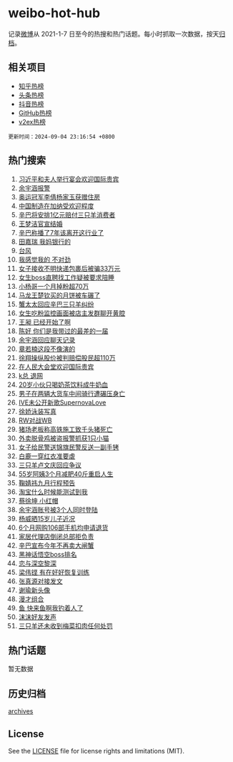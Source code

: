 # weibo-hot-hub

记录[微博](https://www.weibo.com)从 2021-1-7 日至今的热搜和热门话题。每小时抓取一次数据，按天[归档](archives)。

## 相关项目

- [知乎热榜](https://github.com/lonnyzhang423/zhihu-hot-hub)
- [头条热榜](https://github.com/lonnyzhang423/toutiao-hot-hub)
- [抖音热榜](https://github.com/lonnyzhang423/douyin-hot-hub)
- [GitHub热榜](https://github.com/lonnyzhang423/github-hot-hub)
- [v2ex热榜](https://github.com/lonnyzhang423/v2ex-hot-hub)


`更新时间：2024-09-04 23:16:54 +0800`

## 热门搜索

1. [习近平和夫人举行宴会欢迎国际贵宾](https://m.weibo.cn/search?containerid=100103type%3D1%26t%3D10%26q%3D%23%E4%B9%A0%E8%BF%91%E5%B9%B3%E5%92%8C%E5%A4%AB%E4%BA%BA%E4%B8%BE%E8%A1%8C%E5%AE%B4%E4%BC%9A%E6%AC%A2%E8%BF%8E%E5%9B%BD%E9%99%85%E8%B4%B5%E5%AE%BE%23&stream_entry_id=51&isnewpage=1&extparam=seat%3D1%26cate%3D10103%26stream_entry_id%3D51%26filter_type%3Drealtimehot%26q%3D%2523%25E4%25B9%25A0%25E8%25BF%2591%25E5%25B9%25B3%25E5%2592%258C%25E5%25A4%25AB%25E4%25BA%25BA%25E4%25B8%25BE%25E8%25A1%258C%25E5%25AE%25B4%25E4%25BC%259A%25E6%25AC%25A2%25E8%25BF%258E%25E5%259B%25BD%25E9%2599%2585%25E8%25B4%25B5%25E5%25AE%25BE%2523%26dgr%3D0%26pos%3D0%26c_type%3D51%26display_time%3D1725463013%26pre_seqid%3D17254630133480056697)
1. [余宇涵报警](https://m.weibo.cn/search?containerid=100103type%3D1%26t%3D10%26q%3D%E4%BD%99%E5%AE%87%E6%B6%B5%E6%8A%A5%E8%AD%A6&stream_entry_id=31&isnewpage=1&extparam=seat%3D1%26flag%3D16%26filter_type%3Drealtimehot%26q%3D%25E4%25BD%2599%25E5%25AE%2587%25E6%25B6%25B5%25E6%258A%25A5%25E8%25AD%25A6%26c_type%3D31%26cate%3D5001%26realpos%3D1%26band_rank%3D1%26stream_entry_id%3D31%26dgr%3D0%26pos%3D0%26lcate%3D5001%26display_time%3D1725463013%26pre_seqid%3D17254630133480056697)
1. [奥运冠军李倩杨家玉获赠住房](https://m.weibo.cn/search?containerid=100103type%3D1%26t%3D10%26q%3D%23%E5%A5%A5%E8%BF%90%E5%86%A0%E5%86%9B%E6%9D%8E%E5%80%A9%E6%9D%A8%E5%AE%B6%E7%8E%89%E8%8E%B7%E8%B5%A0%E4%BD%8F%E6%88%BF%23&stream_entry_id=31&isnewpage=1&extparam=seat%3D1%26flag%3D1%26filter_type%3Drealtimehot%26q%3D%2523%25E5%25A5%25A5%25E8%25BF%2590%25E5%2586%25A0%25E5%2586%259B%25E6%259D%258E%25E5%2580%25A9%25E6%259D%25A8%25E5%25AE%25B6%25E7%258E%2589%25E8%258E%25B7%25E8%25B5%25A0%25E4%25BD%258F%25E6%2588%25BF%2523%26c_type%3D31%26cate%3D5001%26realpos%3D2%26band_rank%3D2%26stream_entry_id%3D31%26dgr%3D0%26pos%3D1%26lcate%3D5001%26display_time%3D1725463013%26pre_seqid%3D17254630133480056697)
1. [中国制造在加纳受欢迎程度](https://m.weibo.cn/search?containerid=100103type%3D1%26t%3D10%26q%3D%23%E4%B8%AD%E5%9B%BD%E5%88%B6%E9%80%A0%E5%9C%A8%E5%8A%A0%E7%BA%B3%E5%8F%97%E6%AC%A2%E8%BF%8E%E7%A8%8B%E5%BA%A6%23&stream_entry_id=31&isnewpage=1&extparam=seat%3D1%26flag%3D0%26filter_type%3Drealtimehot%26q%3D%2523%25E4%25B8%25AD%25E5%259B%25BD%25E5%2588%25B6%25E9%2580%25A0%25E5%259C%25A8%25E5%258A%25A0%25E7%25BA%25B3%25E5%258F%2597%25E6%25AC%25A2%25E8%25BF%258E%25E7%25A8%258B%25E5%25BA%25A6%2523%26c_type%3D31%26cate%3D5001%26realpos%3D3%26band_rank%3D3%26stream_entry_id%3D31%26dgr%3D0%26pos%3D2%26lcate%3D5001%26display_time%3D1725463013%26pre_seqid%3D17254630133480056697)
1. [辛巴将安排1亿元赔付三只羊消费者](https://m.weibo.cn/search?containerid=100103type%3D1%26t%3D10%26q%3D%23%E8%BE%9B%E5%B7%B4%E5%B0%86%E5%AE%89%E6%8E%921%E4%BA%BF%E5%85%83%E8%B5%94%E4%BB%98%E4%B8%89%E5%8F%AA%E7%BE%8A%E6%B6%88%E8%B4%B9%E8%80%85%23&stream_entry_id=31&isnewpage=1&extparam=seat%3D1%26flag%3D2%26filter_type%3Drealtimehot%26q%3D%2523%25E8%25BE%259B%25E5%25B7%25B4%25E5%25B0%2586%25E5%25AE%2589%25E6%258E%25921%25E4%25BA%25BF%25E5%2585%2583%25E8%25B5%2594%25E4%25BB%2598%25E4%25B8%2589%25E5%258F%25AA%25E7%25BE%258A%25E6%25B6%2588%25E8%25B4%25B9%25E8%2580%2585%2523%26c_type%3D31%26cate%3D5001%26realpos%3D4%26band_rank%3D4%26stream_entry_id%3D31%26dgr%3D0%26pos%3D3%26lcate%3D5001%26display_time%3D1725463013%26pre_seqid%3D17254630133480056697)
1. [王梦洁官宣结婚](https://m.weibo.cn/search?containerid=100103type%3D1%26t%3D10%26q%3D%23%E7%8E%8B%E6%A2%A6%E6%B4%81%E5%AE%98%E5%AE%A3%E7%BB%93%E5%A9%9A%23&stream_entry_id=31&isnewpage=1&extparam=seat%3D1%26flag%3D2%26filter_type%3Drealtimehot%26q%3D%2523%25E7%258E%258B%25E6%25A2%25A6%25E6%25B4%2581%25E5%25AE%2598%25E5%25AE%25A3%25E7%25BB%2593%25E5%25A9%259A%2523%26c_type%3D31%26cate%3D5001%26realpos%3D5%26band_rank%3D5%26stream_entry_id%3D31%26dgr%3D0%26pos%3D4%26lcate%3D5001%26display_time%3D1725463013%26pre_seqid%3D17254630133480056697)
1. [辛巴称播了7年该离开这行业了](https://m.weibo.cn/search?containerid=100103type%3D1%26t%3D10%26q%3D%23%E8%BE%9B%E5%B7%B4%E7%A7%B0%E6%92%AD%E4%BA%867%E5%B9%B4%E8%AF%A5%E7%A6%BB%E5%BC%80%E8%BF%99%E8%A1%8C%E4%B8%9A%E4%BA%86%23&stream_entry_id=31&isnewpage=1&extparam=seat%3D1%26flag%3D0%26filter_type%3Drealtimehot%26q%3D%2523%25E8%25BE%259B%25E5%25B7%25B4%25E7%25A7%25B0%25E6%2592%25AD%25E4%25BA%25867%25E5%25B9%25B4%25E8%25AF%25A5%25E7%25A6%25BB%25E5%25BC%2580%25E8%25BF%2599%25E8%25A1%258C%25E4%25B8%259A%25E4%25BA%2586%2523%26c_type%3D31%26cate%3D5001%26realpos%3D6%26band_rank%3D6%26stream_entry_id%3D31%26dgr%3D0%26pos%3D5%26lcate%3D5001%26display_time%3D1725463013%26pre_seqid%3D17254630133480056697)
1. [田嘉瑞 我妈银行的](https://m.weibo.cn/search?containerid=100103type%3D1%26t%3D10%26q%3D%E7%94%B0%E5%98%89%E7%91%9E+%E6%88%91%E5%A6%88%E9%93%B6%E8%A1%8C%E7%9A%84&stream_entry_id=31&isnewpage=1&extparam=seat%3D1%26flag%3D1%26filter_type%3Drealtimehot%26q%3D%25E7%2594%25B0%25E5%2598%2589%25E7%2591%259E%2520%25E6%2588%2591%25E5%25A6%2588%25E9%2593%25B6%25E8%25A1%258C%25E7%259A%2584%26c_type%3D31%26cate%3D5001%26realpos%3D7%26band_rank%3D7%26stream_entry_id%3D31%26dgr%3D0%26pos%3D6%26lcate%3D5001%26display_time%3D1725463013%26pre_seqid%3D17254630133480056697)
1. [台风](https://m.weibo.cn/search?containerid=100103type%3D1%26t%3D10%26q%3D%E5%8F%B0%E9%A3%8E&stream_entry_id=31&isnewpage=1&extparam=seat%3D1%26flag%3D0%26filter_type%3Drealtimehot%26q%3D%25E5%258F%25B0%25E9%25A3%258E%26c_type%3D31%26cate%3D5001%26realpos%3D8%26band_rank%3D8%26stream_entry_id%3D31%26dgr%3D0%26pos%3D7%26lcate%3D5001%26display_time%3D1725463013%26pre_seqid%3D17254630133480056697)
1. [我感觉我的 不对劲](https://m.weibo.cn/search?containerid=100103type%3D1%26t%3D10%26q%3D%E6%88%91%E6%84%9F%E8%A7%89%E6%88%91%E7%9A%84+%E4%B8%8D%E5%AF%B9%E5%8A%B2&stream_entry_id=31&isnewpage=1&extparam=seat%3D1%26flag%3D1%26filter_type%3Drealtimehot%26q%3D%25E6%2588%2591%25E6%2584%259F%25E8%25A7%2589%25E6%2588%2591%25E7%259A%2584%2520%25E4%25B8%258D%25E5%25AF%25B9%25E5%258A%25B2%26c_type%3D31%26cate%3D5001%26realpos%3D9%26band_rank%3D9%26stream_entry_id%3D31%26dgr%3D0%26pos%3D8%26lcate%3D5001%26display_time%3D1725463013%26pre_seqid%3D17254630133480056697)
1. [女子接收不明快递包裹后被骗33万元](https://m.weibo.cn/search?containerid=100103type%3D1%26t%3D10%26q%3D%23%E5%A5%B3%E5%AD%90%E6%8E%A5%E6%94%B6%E4%B8%8D%E6%98%8E%E5%BF%AB%E9%80%92%E5%8C%85%E8%A3%B9%E5%90%8E%E8%A2%AB%E9%AA%9733%E4%B8%87%E5%85%83%23&stream_entry_id=31&isnewpage=1&extparam=seat%3D1%26flag%3D1%26filter_type%3Drealtimehot%26q%3D%2523%25E5%25A5%25B3%25E5%25AD%2590%25E6%258E%25A5%25E6%2594%25B6%25E4%25B8%258D%25E6%2598%258E%25E5%25BF%25AB%25E9%2580%2592%25E5%258C%2585%25E8%25A3%25B9%25E5%2590%258E%25E8%25A2%25AB%25E9%25AA%259733%25E4%25B8%2587%25E5%2585%2583%2523%26c_type%3D31%26cate%3D5001%26realpos%3D10%26band_rank%3D10%26stream_entry_id%3D31%26dgr%3D0%26pos%3D9%26lcate%3D5001%26display_time%3D1725463013%26pre_seqid%3D17254630133480056697)
1. [女生boss直聘找工作疑被要求陪睡](https://m.weibo.cn/search?containerid=100103type%3D1%26t%3D10%26q%3D%23%E5%A5%B3%E7%94%9Fboss%E7%9B%B4%E8%81%98%E6%89%BE%E5%B7%A5%E4%BD%9C%E7%96%91%E8%A2%AB%E8%A6%81%E6%B1%82%E9%99%AA%E7%9D%A1%23&stream_entry_id=31&isnewpage=1&extparam=seat%3D1%26flag%3D2%26filter_type%3Drealtimehot%26q%3D%2523%25E5%25A5%25B3%25E7%2594%259Fboss%25E7%259B%25B4%25E8%2581%2598%25E6%2589%25BE%25E5%25B7%25A5%25E4%25BD%259C%25E7%2596%2591%25E8%25A2%25AB%25E8%25A6%2581%25E6%25B1%2582%25E9%2599%25AA%25E7%259D%25A1%2523%26c_type%3D31%26cate%3D5001%26realpos%3D11%26band_rank%3D11%26stream_entry_id%3D31%26dgr%3D0%26pos%3D10%26lcate%3D5001%26display_time%3D1725463013%26pre_seqid%3D17254630133480056697)
1. [小杨哥一个月掉粉超70万](https://m.weibo.cn/search?containerid=100103type%3D1%26t%3D10%26q%3D%23%E5%B0%8F%E6%9D%A8%E5%93%A5%E4%B8%80%E4%B8%AA%E6%9C%88%E6%8E%89%E7%B2%89%E8%B6%8570%E4%B8%87%23&stream_entry_id=31&isnewpage=1&extparam=seat%3D1%26flag%3D2%26filter_type%3Drealtimehot%26q%3D%2523%25E5%25B0%258F%25E6%259D%25A8%25E5%2593%25A5%25E4%25B8%2580%25E4%25B8%25AA%25E6%259C%2588%25E6%258E%2589%25E7%25B2%2589%25E8%25B6%258570%25E4%25B8%2587%2523%26c_type%3D31%26cate%3D5001%26realpos%3D12%26band_rank%3D12%26stream_entry_id%3D31%26dgr%3D0%26pos%3D11%26lcate%3D5001%26display_time%3D1725463013%26pre_seqid%3D17254630133480056697)
1. [马龙王楚钦买的月饼被车碾了](https://m.weibo.cn/search?containerid=100103type%3D1%26t%3D10%26q%3D%23%E9%A9%AC%E9%BE%99%E7%8E%8B%E6%A5%9A%E9%92%A6%E4%B9%B0%E7%9A%84%E6%9C%88%E9%A5%BC%E8%A2%AB%E8%BD%A6%E7%A2%BE%E4%BA%86%23&stream_entry_id=31&isnewpage=1&extparam=seat%3D1%26flag%3D2%26filter_type%3Drealtimehot%26q%3D%2523%25E9%25A9%25AC%25E9%25BE%2599%25E7%258E%258B%25E6%25A5%259A%25E9%2592%25A6%25E4%25B9%25B0%25E7%259A%2584%25E6%259C%2588%25E9%25A5%25BC%25E8%25A2%25AB%25E8%25BD%25A6%25E7%25A2%25BE%25E4%25BA%2586%2523%26c_type%3D31%26cate%3D5001%26realpos%3D13%26band_rank%3D13%26stream_entry_id%3D31%26dgr%3D0%26pos%3D12%26lcate%3D5001%26display_time%3D1725463013%26pre_seqid%3D17254630133480056697)
1. [蟹太太回应辛巴三只羊纠纷](https://m.weibo.cn/search?containerid=100103type%3D1%26t%3D10%26q%3D%23%E8%9F%B9%E5%A4%AA%E5%A4%AA%E5%9B%9E%E5%BA%94%E8%BE%9B%E5%B7%B4%E4%B8%89%E5%8F%AA%E7%BE%8A%E7%BA%A0%E7%BA%B7%23&stream_entry_id=31&isnewpage=1&extparam=seat%3D1%26flag%3D1%26filter_type%3Drealtimehot%26q%3D%2523%25E8%259F%25B9%25E5%25A4%25AA%25E5%25A4%25AA%25E5%259B%259E%25E5%25BA%2594%25E8%25BE%259B%25E5%25B7%25B4%25E4%25B8%2589%25E5%258F%25AA%25E7%25BE%258A%25E7%25BA%25A0%25E7%25BA%25B7%2523%26c_type%3D31%26cate%3D5001%26realpos%3D14%26band_rank%3D14%26stream_entry_id%3D31%26dgr%3D0%26pos%3D13%26lcate%3D5001%26display_time%3D1725463013%26pre_seqid%3D17254630133480056697)
1. [女生吃粉监控画面被店主发群聊开黄腔](https://m.weibo.cn/search?containerid=100103type%3D1%26t%3D10%26q%3D%23%E5%A5%B3%E7%94%9F%E5%90%83%E7%B2%89%E7%9B%91%E6%8E%A7%E7%94%BB%E9%9D%A2%E8%A2%AB%E5%BA%97%E4%B8%BB%E5%8F%91%E7%BE%A4%E8%81%8A%E5%BC%80%E9%BB%84%E8%85%94%23&stream_entry_id=31&isnewpage=1&extparam=seat%3D1%26flag%3D0%26filter_type%3Drealtimehot%26q%3D%2523%25E5%25A5%25B3%25E7%2594%259F%25E5%2590%2583%25E7%25B2%2589%25E7%259B%2591%25E6%258E%25A7%25E7%2594%25BB%25E9%259D%25A2%25E8%25A2%25AB%25E5%25BA%2597%25E4%25B8%25BB%25E5%258F%2591%25E7%25BE%25A4%25E8%2581%258A%25E5%25BC%2580%25E9%25BB%2584%25E8%2585%2594%2523%26c_type%3D31%26cate%3D5001%26realpos%3D15%26band_rank%3D15%26stream_entry_id%3D31%26dgr%3D0%26pos%3D14%26lcate%3D5001%26display_time%3D1725463013%26pre_seqid%3D17254630133480056697)
1. [王昶 已经开始了啊](https://m.weibo.cn/search?containerid=100103type%3D1%26t%3D10%26q%3D%E7%8E%8B%E6%98%B6+%E5%B7%B2%E7%BB%8F%E5%BC%80%E5%A7%8B%E4%BA%86%E5%95%8A&stream_entry_id=31&isnewpage=1&extparam=seat%3D1%26flag%3D0%26filter_type%3Drealtimehot%26q%3D%25E7%258E%258B%25E6%2598%25B6%2520%25E5%25B7%25B2%25E7%25BB%258F%25E5%25BC%2580%25E5%25A7%258B%25E4%25BA%2586%25E5%2595%258A%26c_type%3D31%26cate%3D5001%26realpos%3D16%26band_rank%3D16%26stream_entry_id%3D31%26dgr%3D0%26pos%3D15%26lcate%3D5001%26display_time%3D1725463013%26pre_seqid%3D17254630133480056697)
1. [陈好 你们是我带过的最差的一届](https://m.weibo.cn/search?containerid=100103type%3D1%26t%3D10%26q%3D%E9%99%88%E5%A5%BD+%E4%BD%A0%E4%BB%AC%E6%98%AF%E6%88%91%E5%B8%A6%E8%BF%87%E7%9A%84%E6%9C%80%E5%B7%AE%E7%9A%84%E4%B8%80%E5%B1%8A&stream_entry_id=31&isnewpage=1&extparam=seat%3D1%26flag%3D0%26filter_type%3Drealtimehot%26q%3D%25E9%2599%2588%25E5%25A5%25BD%2520%25E4%25BD%25A0%25E4%25BB%25AC%25E6%2598%25AF%25E6%2588%2591%25E5%25B8%25A6%25E8%25BF%2587%25E7%259A%2584%25E6%259C%2580%25E5%25B7%25AE%25E7%259A%2584%25E4%25B8%2580%25E5%25B1%258A%26c_type%3D31%26cate%3D5001%26realpos%3D17%26band_rank%3D17%26stream_entry_id%3D31%26dgr%3D0%26pos%3D16%26lcate%3D5001%26display_time%3D1725463013%26pre_seqid%3D17254630133480056697)
1. [余宇涵回应聊天记录](https://m.weibo.cn/search?containerid=100103type%3D1%26t%3D10%26q%3D%23%E4%BD%99%E5%AE%87%E6%B6%B5%E5%9B%9E%E5%BA%94%E8%81%8A%E5%A4%A9%E8%AE%B0%E5%BD%95%23&stream_entry_id=31&isnewpage=1&extparam=seat%3D1%26flag%3D0%26filter_type%3Drealtimehot%26q%3D%2523%25E4%25BD%2599%25E5%25AE%2587%25E6%25B6%25B5%25E5%259B%259E%25E5%25BA%2594%25E8%2581%258A%25E5%25A4%25A9%25E8%25AE%25B0%25E5%25BD%2595%2523%26c_type%3D31%26cate%3D5001%26realpos%3D18%26band_rank%3D18%26stream_entry_id%3D31%26dgr%3D0%26pos%3D17%26lcate%3D5001%26display_time%3D1725463013%26pre_seqid%3D17254630133480056697)
1. [章若楠这段不像演的](https://m.weibo.cn/search?containerid=100103type%3D1%26t%3D10%26q%3D%E7%AB%A0%E8%8B%A5%E6%A5%A0%E8%BF%99%E6%AE%B5%E4%B8%8D%E5%83%8F%E6%BC%94%E7%9A%84&stream_entry_id=31&isnewpage=1&extparam=seat%3D1%26flag%3D0%26filter_type%3Drealtimehot%26q%3D%25E7%25AB%25A0%25E8%258B%25A5%25E6%25A5%25A0%25E8%25BF%2599%25E6%25AE%25B5%25E4%25B8%258D%25E5%2583%258F%25E6%25BC%2594%25E7%259A%2584%26c_type%3D31%26cate%3D5001%26realpos%3D19%26band_rank%3D19%26stream_entry_id%3D31%26dgr%3D0%26pos%3D18%26lcate%3D5001%26display_time%3D1725463013%26pre_seqid%3D17254630133480056697)
1. [徐翔操纵股价被判赔偿股民超110万](https://m.weibo.cn/search?containerid=100103type%3D1%26t%3D10%26q%3D%23%E5%BE%90%E7%BF%94%E6%93%8D%E7%BA%B5%E8%82%A1%E4%BB%B7%E8%A2%AB%E5%88%A4%E8%B5%94%E5%81%BF%E8%82%A1%E6%B0%91%E8%B6%85110%E4%B8%87%23&stream_entry_id=31&isnewpage=1&extparam=seat%3D1%26flag%3D1%26filter_type%3Drealtimehot%26q%3D%2523%25E5%25BE%2590%25E7%25BF%2594%25E6%2593%258D%25E7%25BA%25B5%25E8%2582%25A1%25E4%25BB%25B7%25E8%25A2%25AB%25E5%2588%25A4%25E8%25B5%2594%25E5%2581%25BF%25E8%2582%25A1%25E6%25B0%2591%25E8%25B6%2585110%25E4%25B8%2587%2523%26c_type%3D31%26cate%3D5001%26realpos%3D20%26band_rank%3D20%26stream_entry_id%3D31%26dgr%3D0%26pos%3D19%26lcate%3D5001%26display_time%3D1725463013%26pre_seqid%3D17254630133480056697)
1. [在人民大会堂欢迎国际贵宾](https://m.weibo.cn/search?containerid=100103type%3D1%26t%3D10%26q%3D%23%E5%9C%A8%E4%BA%BA%E6%B0%91%E5%A4%A7%E4%BC%9A%E5%A0%82%E6%AC%A2%E8%BF%8E%E5%9B%BD%E9%99%85%E8%B4%B5%E5%AE%BE%23&stream_entry_id=31&isnewpage=1&extparam=seat%3D1%26flag%3D1%26filter_type%3Drealtimehot%26q%3D%2523%25E5%259C%25A8%25E4%25BA%25BA%25E6%25B0%2591%25E5%25A4%25A7%25E4%25BC%259A%25E5%25A0%2582%25E6%25AC%25A2%25E8%25BF%258E%25E5%259B%25BD%25E9%2599%2585%25E8%25B4%25B5%25E5%25AE%25BE%2523%26c_type%3D31%26cate%3D5001%26realpos%3D21%26band_rank%3D21%26stream_entry_id%3D31%26dgr%3D0%26pos%3D20%26lcate%3D5001%26display_time%3D1725463013%26pre_seqid%3D17254630133480056697)
1. [k总 退网](https://m.weibo.cn/search?containerid=100103type%3D1%26t%3D10%26q%3Dk%E6%80%BB+%E9%80%80%E7%BD%91&stream_entry_id=31&isnewpage=1&extparam=seat%3D1%26flag%3D0%26filter_type%3Drealtimehot%26q%3Dk%25E6%2580%25BB%2520%25E9%2580%2580%25E7%25BD%2591%26c_type%3D31%26cate%3D5001%26realpos%3D22%26band_rank%3D22%26stream_entry_id%3D31%26dgr%3D0%26pos%3D21%26lcate%3D5001%26display_time%3D1725463013%26pre_seqid%3D17254630133480056697)
1. [20岁小伙只喝奶茶饮料成牛奶血](https://m.weibo.cn/search?containerid=100103type%3D1%26t%3D10%26q%3D%2320%E5%B2%81%E5%B0%8F%E4%BC%99%E5%8F%AA%E5%96%9D%E5%A5%B6%E8%8C%B6%E9%A5%AE%E6%96%99%E6%88%90%E7%89%9B%E5%A5%B6%E8%A1%80%23&stream_entry_id=31&isnewpage=1&extparam=seat%3D1%26flag%3D0%26filter_type%3Drealtimehot%26q%3D%252320%25E5%25B2%2581%25E5%25B0%258F%25E4%25BC%2599%25E5%258F%25AA%25E5%2596%259D%25E5%25A5%25B6%25E8%258C%25B6%25E9%25A5%25AE%25E6%2596%2599%25E6%2588%2590%25E7%2589%259B%25E5%25A5%25B6%25E8%25A1%2580%2523%26c_type%3D31%26cate%3D5001%26realpos%3D23%26band_rank%3D23%26stream_entry_id%3D31%26dgr%3D0%26pos%3D22%26lcate%3D5001%26display_time%3D1725463013%26pre_seqid%3D17254630133480056697)
1. [男子在两辆大货车中间骑行遭碾压身亡](https://m.weibo.cn/search?containerid=100103type%3D1%26t%3D10%26q%3D%23%E7%94%B7%E5%AD%90%E5%9C%A8%E4%B8%A4%E8%BE%86%E5%A4%A7%E8%B4%A7%E8%BD%A6%E4%B8%AD%E9%97%B4%E9%AA%91%E8%A1%8C%E9%81%AD%E7%A2%BE%E5%8E%8B%E8%BA%AB%E4%BA%A1%23&stream_entry_id=31&isnewpage=1&extparam=seat%3D1%26flag%3D1%26filter_type%3Drealtimehot%26q%3D%2523%25E7%2594%25B7%25E5%25AD%2590%25E5%259C%25A8%25E4%25B8%25A4%25E8%25BE%2586%25E5%25A4%25A7%25E8%25B4%25A7%25E8%25BD%25A6%25E4%25B8%25AD%25E9%2597%25B4%25E9%25AA%2591%25E8%25A1%258C%25E9%2581%25AD%25E7%25A2%25BE%25E5%258E%258B%25E8%25BA%25AB%25E4%25BA%25A1%2523%26c_type%3D31%26cate%3D5001%26realpos%3D24%26band_rank%3D24%26stream_entry_id%3D31%26dgr%3D0%26pos%3D23%26lcate%3D5001%26display_time%3D1725463013%26pre_seqid%3D17254630133480056697)
1. [IVE未公开新歌SupernovaLove](https://m.weibo.cn/search?containerid=100103type%3D1%26t%3D10%26q%3DIVE%E6%9C%AA%E5%85%AC%E5%BC%80%E6%96%B0%E6%AD%8CSupernovaLove&stream_entry_id=31&isnewpage=1&extparam=seat%3D1%26flag%3D0%26filter_type%3Drealtimehot%26q%3DIVE%25E6%259C%25AA%25E5%2585%25AC%25E5%25BC%2580%25E6%2596%25B0%25E6%25AD%258CSupernovaLove%26c_type%3D31%26cate%3D5001%26realpos%3D25%26band_rank%3D25%26stream_entry_id%3D31%26dgr%3D0%26pos%3D24%26lcate%3D5001%26display_time%3D1725463013%26pre_seqid%3D17254630133480056697)
1. [徐娇泳装写真](https://m.weibo.cn/search?containerid=100103type%3D1%26t%3D10%26q%3D%23%E5%BE%90%E5%A8%87%E6%B3%B3%E8%A3%85%E5%86%99%E7%9C%9F%23&stream_entry_id=31&isnewpage=1&extparam=seat%3D1%26flag%3D0%26filter_type%3Drealtimehot%26q%3D%2523%25E5%25BE%2590%25E5%25A8%2587%25E6%25B3%25B3%25E8%25A3%2585%25E5%2586%2599%25E7%259C%259F%2523%26c_type%3D31%26cate%3D5001%26realpos%3D26%26band_rank%3D26%26stream_entry_id%3D31%26dgr%3D0%26pos%3D25%26lcate%3D5001%26display_time%3D1725463013%26pre_seqid%3D17254630133480056697)
1. [RW对战WB](https://m.weibo.cn/search?containerid=100103type%3D1%26t%3D10%26q%3D%23RW%E5%AF%B9%E6%88%98WB%23&stream_entry_id=31&isnewpage=1&extparam=seat%3D1%26flag%3D0%26filter_type%3Drealtimehot%26q%3D%2523RW%25E5%25AF%25B9%25E6%2588%2598WB%2523%26c_type%3D31%26cate%3D5001%26realpos%3D27%26band_rank%3D27%26stream_entry_id%3D31%26dgr%3D0%26pos%3D26%26lcate%3D5001%26display_time%3D1725463013%26pre_seqid%3D17254630133480056697)
1. [猪场老板称高铁施工致千头猪死亡](https://m.weibo.cn/search?containerid=100103type%3D1%26t%3D10%26q%3D%23%E7%8C%AA%E5%9C%BA%E8%80%81%E6%9D%BF%E7%A7%B0%E9%AB%98%E9%93%81%E6%96%BD%E5%B7%A5%E8%87%B4%E5%8D%83%E5%A4%B4%E7%8C%AA%E6%AD%BB%E4%BA%A1%23&stream_entry_id=31&isnewpage=1&extparam=seat%3D1%26flag%3D1%26filter_type%3Drealtimehot%26q%3D%2523%25E7%258C%25AA%25E5%259C%25BA%25E8%2580%2581%25E6%259D%25BF%25E7%25A7%25B0%25E9%25AB%2598%25E9%2593%2581%25E6%2596%25BD%25E5%25B7%25A5%25E8%2587%25B4%25E5%258D%2583%25E5%25A4%25B4%25E7%258C%25AA%25E6%25AD%25BB%25E4%25BA%25A1%2523%26c_type%3D31%26cate%3D5001%26realpos%3D28%26band_rank%3D28%26stream_entry_id%3D31%26dgr%3D0%26pos%3D27%26lcate%3D5001%26display_time%3D1725463013%26pre_seqid%3D17254630133480056697)
1. [外卖脱骨鸡被盗报警抓获1只小猫](https://m.weibo.cn/search?containerid=100103type%3D1%26t%3D10%26q%3D%23%E5%A4%96%E5%8D%96%E8%84%B1%E9%AA%A8%E9%B8%A1%E8%A2%AB%E7%9B%97%E6%8A%A5%E8%AD%A6%E6%8A%93%E8%8E%B71%E5%8F%AA%E5%B0%8F%E7%8C%AB%23&stream_entry_id=31&isnewpage=1&extparam=seat%3D1%26flag%3D1%26filter_type%3Drealtimehot%26q%3D%2523%25E5%25A4%2596%25E5%258D%2596%25E8%2584%25B1%25E9%25AA%25A8%25E9%25B8%25A1%25E8%25A2%25AB%25E7%259B%2597%25E6%258A%25A5%25E8%25AD%25A6%25E6%258A%2593%25E8%258E%25B71%25E5%258F%25AA%25E5%25B0%258F%25E7%258C%25AB%2523%26c_type%3D31%26cate%3D5001%26realpos%3D29%26band_rank%3D29%26stream_entry_id%3D31%26dgr%3D0%26pos%3D28%26lcate%3D5001%26display_time%3D1725463013%26pre_seqid%3D17254630133480056697)
1. [女子给民警送锦旗民警反送一副手铐](https://m.weibo.cn/search?containerid=100103type%3D1%26t%3D10%26q%3D%23%E5%A5%B3%E5%AD%90%E7%BB%99%E6%B0%91%E8%AD%A6%E9%80%81%E9%94%A6%E6%97%97%E6%B0%91%E8%AD%A6%E5%8F%8D%E9%80%81%E4%B8%80%E5%89%AF%E6%89%8B%E9%93%90%23&stream_entry_id=31&isnewpage=1&extparam=seat%3D1%26flag%3D0%26filter_type%3Drealtimehot%26q%3D%2523%25E5%25A5%25B3%25E5%25AD%2590%25E7%25BB%2599%25E6%25B0%2591%25E8%25AD%25A6%25E9%2580%2581%25E9%2594%25A6%25E6%2597%2597%25E6%25B0%2591%25E8%25AD%25A6%25E5%258F%258D%25E9%2580%2581%25E4%25B8%2580%25E5%2589%25AF%25E6%2589%258B%25E9%2593%2590%2523%26c_type%3D31%26cate%3D5001%26realpos%3D30%26band_rank%3D30%26stream_entry_id%3D31%26dgr%3D0%26pos%3D29%26lcate%3D5001%26display_time%3D1725463013%26pre_seqid%3D17254630133480056697)
1. [白鹿一穿红衣准要虐](https://m.weibo.cn/search?containerid=100103type%3D1%26t%3D10%26q%3D%23%E7%99%BD%E9%B9%BF%E4%B8%80%E7%A9%BF%E7%BA%A2%E8%A1%A3%E5%87%86%E8%A6%81%E8%99%90%23&stream_entry_id=31&isnewpage=1&extparam=seat%3D1%26flag%3D0%26filter_type%3Drealtimehot%26q%3D%2523%25E7%2599%25BD%25E9%25B9%25BF%25E4%25B8%2580%25E7%25A9%25BF%25E7%25BA%25A2%25E8%25A1%25A3%25E5%2587%2586%25E8%25A6%2581%25E8%2599%2590%2523%26c_type%3D31%26cate%3D5001%26realpos%3D31%26band_rank%3D31%26stream_entry_id%3D31%26dgr%3D0%26pos%3D30%26lcate%3D5001%26display_time%3D1725463013%26pre_seqid%3D17254630133480056697)
1. [三只羊卢文庆回应争议](https://m.weibo.cn/search?containerid=100103type%3D1%26t%3D10%26q%3D%23%E4%B8%89%E5%8F%AA%E7%BE%8A%E5%8D%A2%E6%96%87%E5%BA%86%E5%9B%9E%E5%BA%94%E4%BA%89%E8%AE%AE%23&stream_entry_id=31&isnewpage=1&extparam=seat%3D1%26flag%3D0%26filter_type%3Drealtimehot%26q%3D%2523%25E4%25B8%2589%25E5%258F%25AA%25E7%25BE%258A%25E5%258D%25A2%25E6%2596%2587%25E5%25BA%2586%25E5%259B%259E%25E5%25BA%2594%25E4%25BA%2589%25E8%25AE%25AE%2523%26c_type%3D31%26cate%3D5001%26realpos%3D32%26band_rank%3D32%26stream_entry_id%3D31%26dgr%3D0%26pos%3D31%26lcate%3D5001%26display_time%3D1725463013%26pre_seqid%3D17254630133480056697)
1. [55岁阿姨3个月减肥40斤重启人生](https://m.weibo.cn/search?containerid=100103type%3D1%26t%3D10%26q%3D%2355%E5%B2%81%E9%98%BF%E5%A7%A83%E4%B8%AA%E6%9C%88%E5%87%8F%E8%82%A540%E6%96%A4%E9%87%8D%E5%90%AF%E4%BA%BA%E7%94%9F%23&stream_entry_id=31&isnewpage=1&extparam=seat%3D1%26flag%3D32768%26filter_type%3Drealtimehot%26q%3D%252355%25E5%25B2%2581%25E9%2598%25BF%25E5%25A7%25A83%25E4%25B8%25AA%25E6%259C%2588%25E5%2587%258F%25E8%2582%25A540%25E6%2596%25A4%25E9%2587%258D%25E5%2590%25AF%25E4%25BA%25BA%25E7%2594%259F%2523%26c_type%3D31%26cate%3D5001%26realpos%3D33%26band_rank%3D33%26stream_entry_id%3D31%26dgr%3D0%26pos%3D32%26lcate%3D5001%26display_time%3D1725463013%26pre_seqid%3D17254630133480056697)
1. [鞠婧祎九月行程预告](https://m.weibo.cn/search?containerid=100103type%3D1%26t%3D10%26q%3D%23%E9%9E%A0%E5%A9%A7%E7%A5%8E%E4%B9%9D%E6%9C%88%E8%A1%8C%E7%A8%8B%E9%A2%84%E5%91%8A%23&stream_entry_id=31&isnewpage=1&extparam=seat%3D1%26flag%3D1%26filter_type%3Drealtimehot%26q%3D%2523%25E9%259E%25A0%25E5%25A9%25A7%25E7%25A5%258E%25E4%25B9%259D%25E6%259C%2588%25E8%25A1%258C%25E7%25A8%258B%25E9%25A2%2584%25E5%2591%258A%2523%26c_type%3D31%26cate%3D5001%26realpos%3D34%26band_rank%3D34%26stream_entry_id%3D31%26dgr%3D0%26pos%3D33%26lcate%3D5001%26display_time%3D1725463013%26pre_seqid%3D17254630133480056697)
1. [淘宝什么时候能测试到我](https://m.weibo.cn/search?containerid=100103type%3D1%26t%3D10%26q%3D%23%E6%B7%98%E5%AE%9D%E4%BB%80%E4%B9%88%E6%97%B6%E5%80%99%E8%83%BD%E6%B5%8B%E8%AF%95%E5%88%B0%E6%88%91%23&stream_entry_id=31&isnewpage=1&extparam=seat%3D1%26flag%3D0%26filter_type%3Drealtimehot%26q%3D%2523%25E6%25B7%2598%25E5%25AE%259D%25E4%25BB%2580%25E4%25B9%2588%25E6%2597%25B6%25E5%2580%2599%25E8%2583%25BD%25E6%25B5%258B%25E8%25AF%2595%25E5%2588%25B0%25E6%2588%2591%2523%26c_type%3D31%26adid%3D253341%26cate%3D5001%26realpos%3D35%26band_rank%3D35%26stream_entry_id%3D31%26dgr%3D0%26pos%3D34%26lcate%3D5001%26display_time%3D1725463013%26pre_seqid%3D17254630133480056697)
1. [蔡徐坤 小红帽](https://m.weibo.cn/search?containerid=100103type%3D1%26t%3D10%26q%3D%E8%94%A1%E5%BE%90%E5%9D%A4+%E5%B0%8F%E7%BA%A2%E5%B8%BD&stream_entry_id=31&isnewpage=1&extparam=seat%3D1%26flag%3D0%26filter_type%3Drealtimehot%26q%3D%25E8%2594%25A1%25E5%25BE%2590%25E5%259D%25A4%2520%25E5%25B0%258F%25E7%25BA%25A2%25E5%25B8%25BD%26c_type%3D31%26cate%3D5001%26realpos%3D36%26band_rank%3D36%26stream_entry_id%3D31%26dgr%3D0%26pos%3D35%26lcate%3D5001%26display_time%3D1725463013%26pre_seqid%3D17254630133480056697)
1. [余宇涵账号被3个人同时登陆](https://m.weibo.cn/search?containerid=100103type%3D1%26t%3D10%26q%3D%23%E4%BD%99%E5%AE%87%E6%B6%B5%E8%B4%A6%E5%8F%B7%E8%A2%AB3%E4%B8%AA%E4%BA%BA%E5%90%8C%E6%97%B6%E7%99%BB%E9%99%86%23&stream_entry_id=31&isnewpage=1&extparam=seat%3D1%26flag%3D1%26filter_type%3Drealtimehot%26q%3D%2523%25E4%25BD%2599%25E5%25AE%2587%25E6%25B6%25B5%25E8%25B4%25A6%25E5%258F%25B7%25E8%25A2%25AB3%25E4%25B8%25AA%25E4%25BA%25BA%25E5%2590%258C%25E6%2597%25B6%25E7%2599%25BB%25E9%2599%2586%2523%26c_type%3D31%26cate%3D5001%26realpos%3D37%26band_rank%3D37%26stream_entry_id%3D31%26dgr%3D0%26pos%3D36%26lcate%3D5001%26display_time%3D1725463013%26pre_seqid%3D17254630133480056697)
1. [杨威晒15岁儿子近况](https://m.weibo.cn/search?containerid=100103type%3D1%26t%3D10%26q%3D%23%E6%9D%A8%E5%A8%81%E6%99%9215%E5%B2%81%E5%84%BF%E5%AD%90%E8%BF%91%E5%86%B5%23&stream_entry_id=31&isnewpage=1&extparam=seat%3D1%26flag%3D1%26filter_type%3Drealtimehot%26q%3D%2523%25E6%259D%25A8%25E5%25A8%2581%25E6%2599%259215%25E5%25B2%2581%25E5%2584%25BF%25E5%25AD%2590%25E8%25BF%2591%25E5%2586%25B5%2523%26c_type%3D31%26cate%3D5001%26realpos%3D38%26band_rank%3D38%26stream_entry_id%3D31%26dgr%3D0%26pos%3D37%26lcate%3D5001%26display_time%3D1725463013%26pre_seqid%3D17254630133480056697)
1. [6个月网购106部手机均申请退货](https://m.weibo.cn/search?containerid=100103type%3D1%26t%3D10%26q%3D%236%E4%B8%AA%E6%9C%88%E7%BD%91%E8%B4%AD106%E9%83%A8%E6%89%8B%E6%9C%BA%E5%9D%87%E7%94%B3%E8%AF%B7%E9%80%80%E8%B4%A7%23&stream_entry_id=31&isnewpage=1&extparam=seat%3D1%26flag%3D0%26filter_type%3Drealtimehot%26q%3D%25236%25E4%25B8%25AA%25E6%259C%2588%25E7%25BD%2591%25E8%25B4%25AD106%25E9%2583%25A8%25E6%2589%258B%25E6%259C%25BA%25E5%259D%2587%25E7%2594%25B3%25E8%25AF%25B7%25E9%2580%2580%25E8%25B4%25A7%2523%26c_type%3D31%26cate%3D5001%26realpos%3D39%26band_rank%3D39%26stream_entry_id%3D31%26dgr%3D0%26pos%3D38%26lcate%3D5001%26display_time%3D1725463013%26pre_seqid%3D17254630133480056697)
1. [家居代理店倒闭总部拒负责](https://m.weibo.cn/search?containerid=100103type%3D1%26t%3D10%26q%3D%23%E5%AE%B6%E5%B1%85%E4%BB%A3%E7%90%86%E5%BA%97%E5%80%92%E9%97%AD%E6%80%BB%E9%83%A8%E6%8B%92%E8%B4%9F%E8%B4%A3%23&stream_entry_id=31&isnewpage=1&extparam=seat%3D1%26flag%3D1%26filter_type%3Drealtimehot%26q%3D%2523%25E5%25AE%25B6%25E5%25B1%2585%25E4%25BB%25A3%25E7%2590%2586%25E5%25BA%2597%25E5%2580%2592%25E9%2597%25AD%25E6%2580%25BB%25E9%2583%25A8%25E6%258B%2592%25E8%25B4%259F%25E8%25B4%25A3%2523%26c_type%3D31%26cate%3D5001%26realpos%3D40%26band_rank%3D40%26stream_entry_id%3D31%26dgr%3D0%26pos%3D39%26lcate%3D5001%26display_time%3D1725463013%26pre_seqid%3D17254630133480056697)
1. [辛巴宣布今年不再卖大闸蟹](https://m.weibo.cn/search?containerid=100103type%3D1%26t%3D10%26q%3D%23%E8%BE%9B%E5%B7%B4%E5%AE%A3%E5%B8%83%E4%BB%8A%E5%B9%B4%E4%B8%8D%E5%86%8D%E5%8D%96%E5%A4%A7%E9%97%B8%E8%9F%B9%23&stream_entry_id=31&isnewpage=1&extparam=seat%3D1%26flag%3D1%26filter_type%3Drealtimehot%26q%3D%2523%25E8%25BE%259B%25E5%25B7%25B4%25E5%25AE%25A3%25E5%25B8%2583%25E4%25BB%258A%25E5%25B9%25B4%25E4%25B8%258D%25E5%2586%258D%25E5%258D%2596%25E5%25A4%25A7%25E9%2597%25B8%25E8%259F%25B9%2523%26c_type%3D31%26cate%3D5001%26realpos%3D41%26band_rank%3D41%26stream_entry_id%3D31%26dgr%3D0%26pos%3D40%26lcate%3D5001%26display_time%3D1725463013%26pre_seqid%3D17254630133480056697)
1. [黑神话悟空boss排名](https://m.weibo.cn/search?containerid=100103type%3D1%26t%3D10%26q%3D%23%E9%BB%91%E7%A5%9E%E8%AF%9D%E6%82%9F%E7%A9%BAboss%E6%8E%92%E5%90%8D%23&stream_entry_id=31&isnewpage=1&extparam=seat%3D1%26flag%3D1%26filter_type%3Drealtimehot%26q%3D%2523%25E9%25BB%2591%25E7%25A5%259E%25E8%25AF%259D%25E6%2582%259F%25E7%25A9%25BAboss%25E6%258E%2592%25E5%2590%258D%2523%26c_type%3D31%26cate%3D5001%26realpos%3D42%26band_rank%3D42%26stream_entry_id%3D31%26dgr%3D0%26pos%3D41%26lcate%3D5001%26display_time%3D1725463013%26pre_seqid%3D17254630133480056697)
1. [恋与深空黎深](https://m.weibo.cn/search?containerid=100103type%3D1%26t%3D10%26q%3D%E6%81%8B%E4%B8%8E%E6%B7%B1%E7%A9%BA%E9%BB%8E%E6%B7%B1&stream_entry_id=31&isnewpage=1&extparam=seat%3D1%26flag%3D1%26filter_type%3Drealtimehot%26q%3D%25E6%2581%258B%25E4%25B8%258E%25E6%25B7%25B1%25E7%25A9%25BA%25E9%25BB%258E%25E6%25B7%25B1%26c_type%3D31%26cate%3D5001%26realpos%3D43%26band_rank%3D43%26stream_entry_id%3D31%26dgr%3D0%26pos%3D42%26lcate%3D5001%26display_time%3D1725463013%26pre_seqid%3D17254630133480056697)
1. [梁伟铿 有在好好恢复训练](https://m.weibo.cn/search?containerid=100103type%3D1%26t%3D10%26q%3D%E6%A2%81%E4%BC%9F%E9%93%BF+%E6%9C%89%E5%9C%A8%E5%A5%BD%E5%A5%BD%E6%81%A2%E5%A4%8D%E8%AE%AD%E7%BB%83&stream_entry_id=31&isnewpage=1&extparam=seat%3D1%26flag%3D1%26filter_type%3Drealtimehot%26q%3D%25E6%25A2%2581%25E4%25BC%259F%25E9%2593%25BF%2520%25E6%259C%2589%25E5%259C%25A8%25E5%25A5%25BD%25E5%25A5%25BD%25E6%2581%25A2%25E5%25A4%258D%25E8%25AE%25AD%25E7%25BB%2583%26c_type%3D31%26cate%3D5001%26realpos%3D44%26band_rank%3D44%26stream_entry_id%3D31%26dgr%3D0%26pos%3D43%26lcate%3D5001%26display_time%3D1725463013%26pre_seqid%3D17254630133480056697)
1. [张真源对接发文](https://m.weibo.cn/search?containerid=100103type%3D1%26t%3D10%26q%3D%23%E5%BC%A0%E7%9C%9F%E6%BA%90%E5%AF%B9%E6%8E%A5%E5%8F%91%E6%96%87%23&stream_entry_id=31&isnewpage=1&extparam=seat%3D1%26flag%3D0%26filter_type%3Drealtimehot%26q%3D%2523%25E5%25BC%25A0%25E7%259C%259F%25E6%25BA%2590%25E5%25AF%25B9%25E6%258E%25A5%25E5%258F%2591%25E6%2596%2587%2523%26c_type%3D31%26cate%3D5001%26realpos%3D45%26band_rank%3D45%26stream_entry_id%3D31%26dgr%3D0%26pos%3D44%26lcate%3D5001%26display_time%3D1725463013%26pre_seqid%3D17254630133480056697)
1. [谢瑜新头像](https://m.weibo.cn/search?containerid=100103type%3D1%26t%3D10%26q%3D%23%E8%B0%A2%E7%91%9C%E6%96%B0%E5%A4%B4%E5%83%8F%23&stream_entry_id=31&isnewpage=1&extparam=seat%3D1%26flag%3D0%26filter_type%3Drealtimehot%26q%3D%2523%25E8%25B0%25A2%25E7%2591%259C%25E6%2596%25B0%25E5%25A4%25B4%25E5%2583%258F%2523%26c_type%3D31%26cate%3D5001%26realpos%3D46%26band_rank%3D46%26stream_entry_id%3D31%26dgr%3D0%26pos%3D45%26lcate%3D5001%26display_time%3D1725463013%26pre_seqid%3D17254630133480056697)
1. [漫才组合](https://m.weibo.cn/search?containerid=100103type%3D1%26t%3D10%26q%3D%E6%BC%AB%E6%89%8D%E7%BB%84%E5%90%88&stream_entry_id=31&isnewpage=1&extparam=seat%3D1%26flag%3D1%26filter_type%3Drealtimehot%26q%3D%25E6%25BC%25AB%25E6%2589%258D%25E7%25BB%2584%25E5%2590%2588%26c_type%3D31%26cate%3D5001%26realpos%3D47%26band_rank%3D47%26stream_entry_id%3D31%26dgr%3D0%26pos%3D46%26lcate%3D5001%26display_time%3D1725463013%26pre_seqid%3D17254630133480056697)
1. [鱼 快来鱼啊我钓着人了](https://m.weibo.cn/search?containerid=100103type%3D1%26t%3D10%26q%3D%E9%B1%BC+%E5%BF%AB%E6%9D%A5%E9%B1%BC%E5%95%8A%E6%88%91%E9%92%93%E7%9D%80%E4%BA%BA%E4%BA%86&stream_entry_id=31&isnewpage=1&extparam=seat%3D1%26flag%3D1%26filter_type%3Drealtimehot%26q%3D%25E9%25B1%25BC%2520%25E5%25BF%25AB%25E6%259D%25A5%25E9%25B1%25BC%25E5%2595%258A%25E6%2588%2591%25E9%2592%2593%25E7%259D%2580%25E4%25BA%25BA%25E4%25BA%2586%26c_type%3D31%26cate%3D5001%26realpos%3D48%26band_rank%3D48%26stream_entry_id%3D31%26dgr%3D0%26pos%3D47%26lcate%3D5001%26display_time%3D1725463013%26pre_seqid%3D17254630133480056697)
1. [沫沫好友发声](https://m.weibo.cn/search?containerid=100103type%3D1%26t%3D10%26q%3D%23%E6%B2%AB%E6%B2%AB%E5%A5%BD%E5%8F%8B%E5%8F%91%E5%A3%B0%23&stream_entry_id=31&isnewpage=1&extparam=seat%3D1%26flag%3D0%26filter_type%3Drealtimehot%26q%3D%2523%25E6%25B2%25AB%25E6%25B2%25AB%25E5%25A5%25BD%25E5%258F%258B%25E5%258F%2591%25E5%25A3%25B0%2523%26c_type%3D31%26cate%3D5001%26realpos%3D49%26band_rank%3D49%26stream_entry_id%3D31%26dgr%3D0%26pos%3D48%26lcate%3D5001%26display_time%3D1725463013%26pre_seqid%3D17254630133480056697)
1. [三只羊还未收到梅菜扣肉任何处罚](https://m.weibo.cn/search?containerid=100103type%3D1%26t%3D10%26q%3D%23%E4%B8%89%E5%8F%AA%E7%BE%8A%E8%BF%98%E6%9C%AA%E6%94%B6%E5%88%B0%E6%A2%85%E8%8F%9C%E6%89%A3%E8%82%89%E4%BB%BB%E4%BD%95%E5%A4%84%E7%BD%9A%23&stream_entry_id=31&isnewpage=1&extparam=seat%3D1%26flag%3D1%26filter_type%3Drealtimehot%26q%3D%2523%25E4%25B8%2589%25E5%258F%25AA%25E7%25BE%258A%25E8%25BF%2598%25E6%259C%25AA%25E6%2594%25B6%25E5%2588%25B0%25E6%25A2%2585%25E8%258F%259C%25E6%2589%25A3%25E8%2582%2589%25E4%25BB%25BB%25E4%25BD%2595%25E5%25A4%2584%25E7%25BD%259A%2523%26c_type%3D31%26cate%3D5001%26realpos%3D50%26band_rank%3D50%26stream_entry_id%3D31%26dgr%3D0%26pos%3D49%26lcate%3D5001%26display_time%3D1725463013%26pre_seqid%3D17254630133480056697)

## 热门话题

暂无数据

## 历史归档

[archives](archives)

## License

See the [LICENSE](LICENSE) file for license rights and limitations (MIT).
